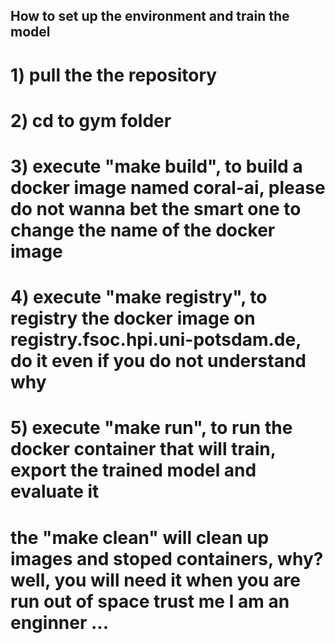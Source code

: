 ## How to set up the environment and train the model

# 1) pull the the repository
# 2) cd to gym folder
# 3) execute "make build", to build a docker image named coral-ai, please do not wanna bet the smart one to change the name of the docker image
# 4) execute "make registry", to registry the docker image on registry.fsoc.hpi.uni-potsdam.de, do it even if you do not understand why
# 5) execute "make run", to run the docker container that will train, export the trained model and evaluate it

# the "make clean" will clean up images and stoped containers, why? well, you will need it when you are run out of space trust me I am an enginner ...

